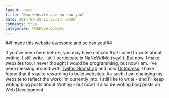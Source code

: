 ```yaml
---
layout: post
title: "New website and so can you"
date: 2014-07-29 11:52:14 -0500
comments: true
categories: WebDevelopment
---
```

##I made this website awesome and so can you!##

If you've been here before, you may have noticed that I used to write about writing. I still write. I still participate in NaNoWriMo (yay!!). But now,
I make websites too. I never thought I would be programming, but now I am. I've been messing around with <a href="http://getbootstrap.com" target="_blank">Twitter Bootstrap</a> and now <a href="http://octopress.org" target="_blank">Octopress</a>, I have found that it's quite rewarding to build websites. As such, I am changing my website to reflect the work I'm currently into. I still like to write - and I'll keep writing blog posts about Writing - but now I'll also be writing blog posts on Web Development.
